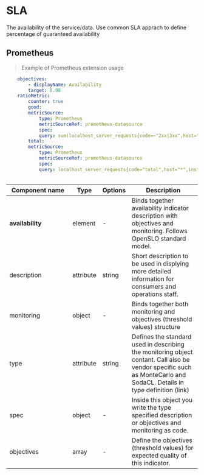 # SLA

The availability of the service/data. Use common SLA apprach to define percentage of guaranteed availability


## Prometheus 

> Example of Prometheus extension usage

```yml
    objectives:
        - displayName: Availability
        target: 0.98
    ratioMetric:
        counter: true
        good:
        metricSource:
            type: Prometheus
            metricSourceRef: prometheus-datasource
            spec:
            query: sum(localhost_server_requests{code=~"2xx|3xx",host="*",instance="127.0.0.1:9090"})
        total:
        metricSource:
            type: Prometheus
            metricSourceRef: prometheus-datasource
            spec:
            query: localhost_server_requests{code="total",host="*",instance="127.0.0.1:9090"}
 
```

| <div style="width:150px">Component name</div>   | Type  | Options  | Description  |
|---|---|---|---|
| **availability** | element | - | Binds together availability indicator description with objectives and monitoring. Follows OpenSLO standard model. |
| description | attribute | string | Short description to be used in displying more detailed information for consumers and operations staff.  |
| monitoring | object | - | Binds together both monitoring and objectives (threshold values) structure |
| type | attribute | string | Defines the standard used in describing the monitoring object contant. Call also be vendor specific such as MonteCarlo and SodaCL. Details in type definition (link) |
| spec | object | - | Inside this object you write the type specified description or objectives and monitoring as code. |
| objectives | array | - | Define the objectives (threshold values) for expected quality of this indicator. |